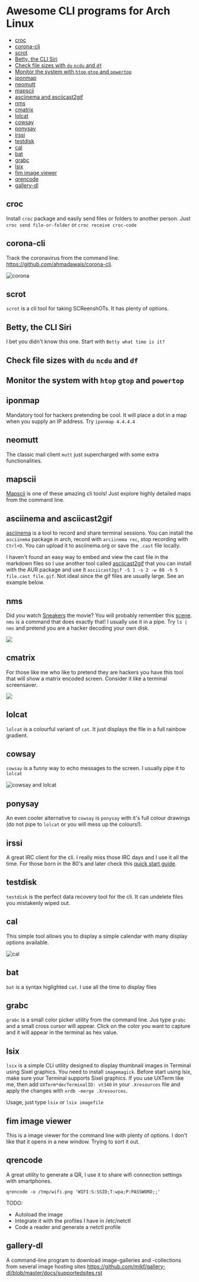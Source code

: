 # Awesome CLI programs for Arch Linux

<!-- vim-markdown-toc GFM -->

* [croc](#croc)
* [corona-cli](#corona-cli)
* [scrot](#scrot)
* [Betty, the CLI Siri](#betty-the-cli-siri)
* [Check file sizes with `du` `ncdu` and `df`](#check-file-sizes-with-du-ncdu-and-df)
* [Monitor the system with `htop` `gtop` and `powertop`](#monitor-the-system-with-htop-gtop-and-powertop)
* [iponmap](#iponmap)
* [neomutt](#neomutt)
* [mapscii](#mapscii)
* [asciinema and asciicast2gif](#asciinema-and-asciicast2gif)
* [nms](#nms)
* [cmatrix](#cmatrix)
* [lolcat](#lolcat)
* [cowsay](#cowsay)
* [ponysay](#ponysay)
* [irssi](#irssi)
* [testdisk](#testdisk)
* [cal](#cal)
* [bat](#bat)
* [grabc](#grabc)
* [lsix](#lsix)
* [fim image viewer](#fim-image-viewer)
* [qrencode](#qrencode)
* [gallery-dl](#gallery-dl)

<!-- vim-markdown-toc -->

## croc

Install `croc` package and easily send files or folders to another person. Just `croc send file-or-folder` or `croc receive croc-code` 

## corona-cli

Track the coronavirus from the command line. <https://github.com/ahmadawais/corona-cli>.

![corona](../img/corona.gif)

## scrot

`scrot` is a cli tool for taking SCReenshOTs. It has plenty of options.

## Betty, the CLI Siri

I bet you didn't know this one. Start with `Betty what time is it?`

## Check file sizes with `du` `ncdu` and `df`

## Monitor the system with `htop` `gtop` and `powertop`

## iponmap

Mandatory tool for hackers pretending be cool. It will place a dot in a map when you supply an IP address. Try `iponmap 4.4.4.4`

## neomutt

The classic mail client `mutt` just supercharged with some extra functionalities.

## mapscii

[Mapscii](https://github.com/rastapasta/mapscii) is one of these amazing cli tools! Just explore highly detailed maps from the command line.

## asciinema and asciicast2gif

[asciinema](https://asciinema.org/) is a tool to record and share terminal sessions. You can install the `asciinema` package in arch, record with `arciinema rec`, stop recording with `Ctrl+D`. You can upload it to asciinema.org or save the `.cast` file locally.

I haven't found an easy way to embed and view the cast file in the markdown files so I use another tool called [asciicast2gif](https://github.com/asciinema/asciicast2gif) that you can install with the AUR package and use it `asciicast2gif -S 1 -s 2 -w 80 -h 5 file.cast file.gif`. Not ideal since the gif files are usually large. See an example below.

## nms

Did you watch [Sneakers](https://en.wikipedia.org/wiki/Sneakers_(1992_film)) the movie? You will probably remember this [scene](https://www.youtube-nocookie.com/embed/GS3npSv8iuM).
`nms` is a command that does exactly that! I usually use it in a pipe. Try `ls | nms` and pretend you are a hacker decoding your own disk.

![](../img/nms.gif)

## cmatrix

For those like me who like to pretend they are hackers you have this tool that will show a matrix encoded screen. Consider it like a terminal screensaver.

![](../img/cmatrix.gif)


## lolcat

`lolcat` is a colourful variant of `cat`. It just displays the file in a full rainbow gradient.

## cowsay

`cowsay` is a funny way to echo messages to the screen. I usually pipe it to `lolcat`

![cowsay and lolcat](../img/cowsay.png)

## ponysay

An even cooler alternative to `cowsay` is `ponysay` with it's full colour drawings (do not pipe to `lolcat` or you will mess up the colours!).

## irssi

A great IRC client for the cli. I really miss those IRC days and I use it all the time. For those born in the 80's and later check this [quick start guide](https://irssi.org/documentation/startup/).

## testdisk

`testdisk` is the perfect data recovery tool for the cli. It can undelete files you mistakenly wiped out.

## cal

This simple tool allows you to display a simple calendar with many display options available.

![cal](../img/cal.png)

## bat

`bat` is a syntax higlighted `cat`. I use all the time to display files

## grabc

`grabc` is a small color picker utility from the command line. Jus type `grabc` and a small cross cursor will appear. Click on the color you want to capture and it will appear in the terminal as hex value.

## lsix

`lsix` is a simple CLI utility designed to display thumbnail images in Terminal using Sixel graphics. You need to install `imagemagick`. Before start using lsix, make sure your Terminal supports Sixel graphics. If you use UXTerm like me, then add `UXTerm*decTerminalID: vt340` in your `.Xresources` file and apply the changes with `xrdb -merge .Xresources`.

Usage, just type `lsix` or `lsix imagefile`

## fim image viewer

This is a image viewer for the command line with plenty of options. I don't like that it opens in a new window. Trying to sort it out.

## qrencode

A great utility to generate a QR, I use it to share wifi connection settings with smartphones.

`qrencode -o /tmp/wifi.png 'WIFI:S:SSID;T:wpa;P:PASSWORD;;'`

TODO:

- Autoload the image
- Integrate it with the profiles I have in /etc/netctl
- Code a reader and generate a netctl profile

## gallery-dl

A command-line program to download image-galleries and -collections from several image hosting sites <https://github.com/mikf/gallery-dl/blob/master/docs/supportedsites.rst>
